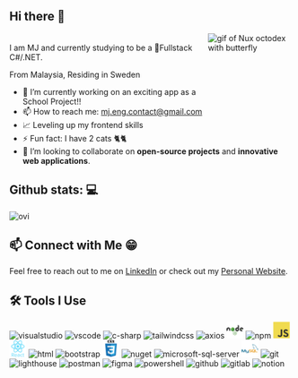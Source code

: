 ## Hi there 👋

<img align="right" width="150" height="150" src="img\NUX_Octodex.gif"
 alt="gif of Nux octodex with butterfly">

<br>
I am MJ and currently studying to be a 🌱Fullstack C#/.NET.

From Malaysia, Residing in Sweden
<br>

- 🔭 I’m currently working on an exciting app as a School Project!!
- 📫 How to reach me: <a href="mailto:mj.eng.contact@gmail.com">mj.eng.contact@gmail.com</a>
- 📈 Leveling up my frontend skills
- ⚡ Fun fact: I have 2 cats 🐈🐈
- :handshake: I’m looking to collaborate on **open-source projects** and **innovative web applications**.

## Github stats: 💻

<img src="https://github-readme-stats.vercel.app/api/top-langs?username=MJ-esy&show_icons=true&locale=en&layout=compact&theme=nightowl" alt="ovi" />


## :mailbox: Connect with Me 😁

Feel free to reach out to me on [LinkedIn](https://www.linkedin.com/in/mj-yen-eng/) or check out my [Personal Website](https://mj-esy.github.io/CV).


## :hammer_and_wrench: Tools I Use

<p align="left">

<img src="https://cdn.jsdelivr.net/gh/devicons/devicon@latest/icons/visualstudio/visualstudio-original.svg" alt="visualstudio" width="30" height="30"/>
<img src="https://cdn.jsdelivr.net/gh/devicons/devicon/icons/vscode/vscode-original.svg" alt="vscode" width="30" height="30"/>
<img src="https://cdn.jsdelivr.net/gh/devicons/devicon@latest/icons/csharp/csharp-original.svg" alt="c-sharp" width="30" height="30"/>
<img src="https://cdn.jsdelivr.net/gh/devicons/devicon@latest/icons/tailwindcss/tailwindcss-original.svg" alt="tailwindcss" width="30" height="30" />
<img src="https://cdn.jsdelivr.net/gh/devicons/devicon@latest/icons/axios/axios-plain.svg" alt="axios" width="30" height="30"  />
<img src="https://raw.githubusercontent.com/devicons/devicon/master/icons/nodejs/nodejs-original-wordmark.svg" alt="nodejs" width="30" height="30" />
<img src="https://cdn.jsdelivr.net/gh/devicons/devicon@latest/icons/npm/npm-original-wordmark.svg" alt="npm" width="30" height="30"/>
<img src="https://raw.githubusercontent.com/devicons/devicon/master/icons/javascript/javascript-original.svg" alt="javascript" width="30" height="30" />
<img src="https://raw.githubusercontent.com/devicons/devicon/master/icons/react/react-original-wordmark.svg" alt="react" width="30" height="30" />
<img src="https://cdn.jsdelivr.net/gh/devicons/devicon/icons/html5/html5-original.svg" alt="html" width="30" height="30"/>
<img src="https://cdn.jsdelivr.net/gh/devicons/devicon@latest/icons/bootstrap/bootstrap-original-wordmark.svg" alt="bootstrap" width="30" height="30" />
<img src="https://raw.githubusercontent.com/devicons/devicon/master/icons/css3/css3-original-wordmark.svg" alt="css3" width="30" height="30" />
<img src="https://cdn.jsdelivr.net/gh/devicons/devicon@latest/icons/nuget/nuget-original.svg" alt="nuget" width="30" height="30"/>
<img src="https://cdn.jsdelivr.net/gh/devicons/devicon@latest/icons/microsoftsqlserver/microsoftsqlserver-original-wordmark.svg" alt="microsoft-sql-server" width="30" height="30"/>
<img src="https://raw.githubusercontent.com/devicons/devicon/master/icons/mysql/mysql-original-wordmark.svg" alt="mysql" width="30" height="30" />
<img src="https://cdn.jsdelivr.net/gh/devicons/devicon/icons/git/git-original.svg" alt="git" width="30" height="30"/>
<img src="https://cdn.jsdelivr.net/gh/devicons/devicon/icons/chrome/chrome-original.svg" alt="lighthouse" width="30" height="30"/>
<img src="https://cdn.jsdelivr.net/gh/devicons/devicon@latest/icons/postman/postman-original.svg" alt="postman" width="30" height="30"/>
<img src="https://cdn.jsdelivr.net/gh/devicons/devicon@latest/icons/figma/figma-original.svg" alt="figma" width="30" height="30"/>
<img src="https://cdn.jsdelivr.net/gh/devicons/devicon@latest/icons/powershell/powershell-original.svg" alt="powershell" width="30" height="30"/>
<img src="https://cdn.jsdelivr.net/gh/devicons/devicon/icons/github/github-original-wordmark.svg" alt="github" width="30" height="30"/>
<img src="https://cdn.jsdelivr.net/gh/devicons/devicon/icons/gitlab/gitlab-original-wordmark.svg" alt="gitlab" width="30" height="30"/>
<img src="https://cdn.jsdelivr.net/gh/devicons/devicon@latest/icons/notion/notion-original.svg" alt="notion" width="30" height="30"/>
</p>
